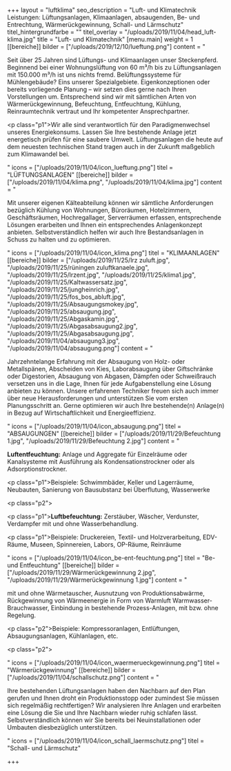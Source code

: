 +++
layout = "luftklima"
seo_description = "Luft- und Klimatechnik Leistungen: Lüftungsanlagen, Klimaanlagen, absaugenden, Be- und Entrechtung, Wärmerückgewinnung, Schall- und Lärmschutz"
titel_hintergrundfarbe = ""
titel_overlay = "/uploads/2019/11/04/head_luft-klima.jpg"
title = "Luft- und Klimatechnik"
[menu.main]
weight = 1
[[bereiche]]
bilder = ["/uploads/2019/12/10/lueftung.png"]
content = "<p>Seit über 25 Jahren sind Lüftungs- und Klimaanlagen unser Steckenpferd. Beginnend bei einer Wohnungslüftung von 60 m³/h bis zu Lüftungsanlagen mit 150.000 m³/h ist uns nichts fremd. Belüftungssysteme für Mühlengebäude? Eins unserer Spezialgebiete. Eigenkonzeptionen oder bereits vorliegende Planung – wir setzen dies gerne nach Ihren Vorstellungen um. Entsprechend sind wir mit sämtlichen Arten von Wärmerückgewinnung, Befeuchtung, Entfeuchtung, Kühlung, Reinraumtechnik vertraut und Ihr kompetenter Ansprechpartner.</p><p class=\"p1\">Wir alle sind verantwortlich für den Paradigmenwechsel unseres Energiekonsums. Lassen Sie Ihre bestehende Anlage jetzt energetisch prüfen für eine saubere Umwelt. Lüftungsanlagen die heute auf dem neuesten technischen Stand tragen auch in der Zukunft maßgeblich zum Klimawandel bei.</p>"
icons = ["/uploads/2019/11/04/icon_lueftung.png"]
titel = "LÜFTUNGSANLAGEN"
[[bereiche]]
bilder = ["/uploads/2019/11/04/klima.png", "/uploads/2019/11/04/klima.jpg"]
content = "<p>Mit unserer eigenen Kälteabteilung können wir sämtliche Anforderungen bezüglich Kühlung von Wohnungen, Büroräumen, Hotelzimmern, Geschäftsräumen, Hochregallager, Serverräumen erfassen, entsprechende Lösungen erarbeiten und Ihnen ein entsprechendes Anlagenkonzept anbieten. Selbstverständlich helfen wir auch Ihre Bestandsanlagen in Schuss zu halten und zu optimieren.</p>"
icons = ["/uploads/2019/11/04/icon_klima.png"]
titel = "KLIMAANLAGEN"
[[bereiche]]
bilder = ["/uploads/2019/11/25/lrz zuluft.jpg", "/uploads/2019/11/25/rüningen zuluftkanaele.jpg", "/uploads/2019/11/25/lrzent.jpg", "/uploads/2019/11/25/klima1.jpg", "/uploads/2019/11/25/Kaltwassersatz.jpg", "/uploads/2019/11/25/jungheinrich.jpg", "/uploads/2019/11/25/fos_bos_abluft.jpg", "/uploads/2019/11/25/Absaugungsmokey.jpg", "/uploads/2019/11/25/absaugung.jpg", "/uploads/2019/11/25/Abgaskamin.jpg", "/uploads/2019/11/25/Abgasabsaugung2.jpg", "/uploads/2019/11/25/Abgasabsaugung.jpg", "/uploads/2019/11/04/absaugung3.jpg", "/uploads/2019/11/04/absaugung.png"]
content = "<p>Jahrzehntelange Erfahrung mit der Absaugung von Holz- oder Metallspänen, Abscheiden von Kies, Laborabsaugung über Giftschränke oder Digestorien, Absaugung von Abgasen, Dämpfen oder Schweißrauch versetzen uns in die Lage, Ihnen für jede Aufgabenstellung eine Lösung anbieten zu können. Unsere erfahrenen Techniker freuen sich auch immer über neue Herausforderungen und unterstützen Sie vom ersten Planungsschritt an. Gerne optimieren wir auch Ihre bestehende(n) Anlage(n) in Bezug auf Wirtschaftlichkeit und Energieeffizienz.</p>"
icons = ["/uploads/2019/11/04/icon_absaugung.png"]
titel = "ABSAUGUNGEN"
[[bereiche]]
bilder = ["/uploads/2019/11/29/Befeuchtung 1.jpg", "/uploads/2019/11/29/Befeuchtung 2.jpg"]
content = "<p><strong>Luftentfeuchtung:</strong> Anlage und Aggregate für Einzelräume oder Kanalsysteme mit Ausführung als Kondensationstrockner oder als Adsorptionstrockner.</p><p class=\"p1\">Beispiele: Schwimmbäder, Keller und Lagerräume, Neubauten, Sanierung von Bausubstanz bei Überflutung, Wasserwerke</p><p class=\"p2\"></p><p class=\"p1\"><strong>Luftbefeuchtung:</strong> Zerstäuber, Wäscher, Verdunster, Verdampfer mit und ohne Wasserbehandlung.</p><p class=\"p1\">Beispiele: Druckereien, Textil- und Holzverarbeitung, EDV-Räume, Museen, Spinnereien, Labors, OP-Räume, Reinräume</p>"
icons = ["/uploads/2019/11/04/icon_be-ent-feuchtung.png"]
titel = "Be- und Entfeuchtung"
[[bereiche]]
bilder = ["/uploads/2019/11/29/Wärmerückgewinnung 2.jpg", "/uploads/2019/11/29/Wärmerückgewinnung 1.jpg"]
content = "<p>mit und ohne Wärmetauscher, Ausnutzung von Produktionsabwärme, Rückgewinnung von Wärmeenergie in Form von Warmluft Warmwasser-Brauchwasser, Einbindung in bestehende Prozess-Anlagen, mit bzw. ohne Regelung.</p><p class=\"p2\">Beispiele: Kompressoranlagen, Entlüftungen, Absaugungsanlagen, Kühlanlagen, etc.</p><p class=\"p2\"><br></p>"
icons = ["/uploads/2019/11/04/icon_waermerueckgewinnung.png"]
titel = "Wärmerückgewinnung"
[[bereiche]]
bilder = ["/uploads/2019/11/04/schallschutz.png"]
content = "<p>Ihre bestehenden Lüftungsanlagen haben den Nachbarn auf den Plan gerufen und Ihnen droht ein Produktionsstopp oder zumindest Sie müssen sich regelmäßig rechtfertigen? Wir analysieren Ihre Anlagen und erarbeiten eine Lösung die Sie und Ihre Nachbarn wieder ruhig schlafen lässt. Selbstverständlich können wir Sie bereits bei Neuinstallationen oder Umbauten diesbezüglich unterstützen.</p>"
icons = ["/uploads/2019/11/04/icon_schall_laermschutz.png"]
titel = "Schall- und Lärmschutz"

+++
